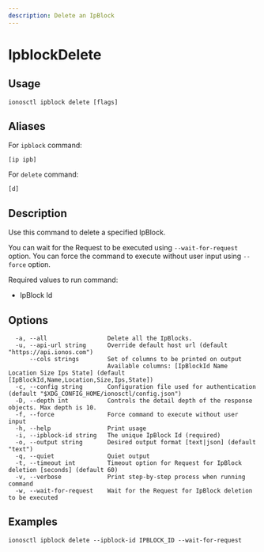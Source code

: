 ```yaml
---
description: Delete an IpBlock
---
```


# IpblockDelete

## Usage

```text
ionosctl ipblock delete [flags]
```

## Aliases

For `ipblock` command:

```text
[ip ipb]
```

For `delete` command:

```text
[d]
```

## Description

Use this command to delete a specified IpBlock.

You can wait for the Request to be executed using `--wait-for-request` option. You can force the command to execute without user input using `--force` option.

Required values to run command:

* IpBlock Id

## Options

```text
  -a, --all                 Delete all the IpBlocks.
  -u, --api-url string      Override default host url (default "https://api.ionos.com")
      --cols strings        Set of columns to be printed on output 
                            Available columns: [IpBlockId Name Location Size Ips State] (default [IpBlockId,Name,Location,Size,Ips,State])
  -c, --config string       Configuration file used for authentication (default "$XDG_CONFIG_HOME/ionosctl/config.json")
  -D, --depth int           Controls the detail depth of the response objects. Max depth is 10.
  -f, --force               Force command to execute without user input
  -h, --help                Print usage
  -i, --ipblock-id string   The unique IpBlock Id (required)
  -o, --output string       Desired output format [text|json] (default "text")
  -q, --quiet               Quiet output
  -t, --timeout int         Timeout option for Request for IpBlock deletion [seconds] (default 60)
  -v, --verbose             Print step-by-step process when running command
  -w, --wait-for-request    Wait for the Request for IpBlock deletion to be executed
```

## Examples

```text
ionosctl ipblock delete --ipblock-id IPBLOCK_ID --wait-for-request
```


